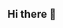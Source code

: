 ## Hi there 👋

<!--
**VicthorOkoro/victhorokoro** is a ✨ _special_ ✨ repository because its `README.md` (this file) appears on your GitHub profile.

Here are some ideas to get you started:

- 🔭 I’m currently working on ... As a construction project assistance 
- 🌱 I’m currently learning ... Data analytics 
- 👯 I’m looking to collaborate on ... Data analysis
- 🤔 I’m looking for help with ... jobs regarding data analysis
- 💬 Ask me about ... management and data analysis
- 📫 How to reach me: ...[linkin](https://www.linkedin.com/in/victor-okoro-b9864b142?utm_source=share&utm_campaign=share_via&utm_content=profile&utm_medium=android_app)
- 😄 Pronouns: ... he and him
- ⚡ Fun fact: ... i am very honest
-->
